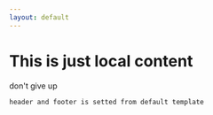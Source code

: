 ```yaml
---
layout: default
---
```



# This is just local content

don't give up
```
header and footer is setted from default template
```